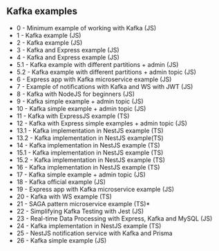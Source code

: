 ## Kafka examples

- 0 - Minimum example of working with Kafka (JS)
- 1 - Kafka example (JS)
- 2 - Kafka example (JS)
- 3 - Kafka and Express example (JS)
- 4 - Kafka and Express example (JS)
- 5.1 - Kafka example with different partitions + admin (JS)
- 5.2 - Kafka example with different partitions + admin topic (JS)
- 6 - Express app with Kafka microservice example (JS)
- 7 - Example of notifications with Kafka and WS with JWT (JS)
- 8 - Kafka with NodeJS for beginners (JS)
- 9 - Kafka simple example + admin topic (JS)
- 10 - Kafka simple example + admin topic (JS)
- 11 - Kafka with ExpressJS example (TS)
- 12 - Kafka with Express simple examples + admin topic (JS)
- 13.1 - Kafka implementation in NestJS example (TS)
- 13.2 - Kafka implementation in NestJS example(TS)
- 14 - Kafka implementation in NestJS example (TS)
- 15.1 - Kafka implementation in NestJS example (TS)
- 15.2 - Kafka implementation in NestJS example (TS)
- 16 - Kafka implementation in NestJS example (TS)
- 17 - Kafka simple example + admin topic (JS)
- 18 - Kafka official example (JS)
- 19 - Express app with Kafka microservice example (JS)
- 20 - Kafka with WS example (TS)
- 21 - SAGA pattern microservice example (TS)\*
- 22 - Simplifying Kafka Testing with Jest (JS)
- 23 - Real-time Data Processing with Express, Kafka and MySQL (JS)
- 24 - Kafka implementation in NestJS example (TS)
- 25 - NestJS notification service with Kafka and Prisma
- 26 - Kafka simple example (JS)
